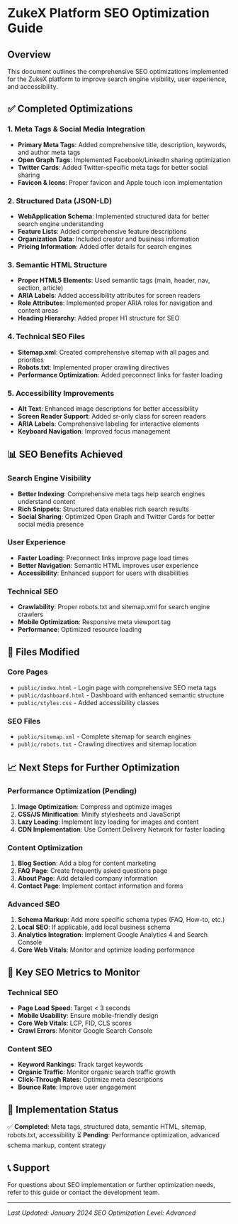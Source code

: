 # ZukeX Platform SEO Optimization Guide

## Overview
This document outlines the comprehensive SEO optimizations implemented for the ZukeX platform to improve search engine visibility, user experience, and accessibility.

## ✅ Completed Optimizations

### 1. Meta Tags & Social Media Integration
- **Primary Meta Tags**: Added comprehensive title, description, keywords, and author meta tags
- **Open Graph Tags**: Implemented Facebook/LinkedIn sharing optimization
- **Twitter Cards**: Added Twitter-specific meta tags for better social sharing
- **Favicon & Icons**: Proper favicon and Apple touch icon implementation

### 2. Structured Data (JSON-LD)
- **WebApplication Schema**: Implemented structured data for better search engine understanding
- **Feature Lists**: Added comprehensive feature descriptions
- **Organization Data**: Included creator and business information
- **Pricing Information**: Added offer details for search engines

### 3. Semantic HTML Structure
- **Proper HTML5 Elements**: Used semantic tags (main, header, nav, section, article)
- **ARIA Labels**: Added accessibility attributes for screen readers
- **Role Attributes**: Implemented proper ARIA roles for navigation and content areas
- **Heading Hierarchy**: Added proper H1 structure for SEO

### 4. Technical SEO Files
- **Sitemap.xml**: Created comprehensive sitemap with all pages and priorities
- **Robots.txt**: Implemented proper crawling directives
- **Performance Optimization**: Added preconnect links for faster loading

### 5. Accessibility Improvements
- **Alt Text**: Enhanced image descriptions for better accessibility
- **Screen Reader Support**: Added sr-only class for screen readers
- **ARIA Labels**: Comprehensive labeling for interactive elements
- **Keyboard Navigation**: Improved focus management

## 📊 SEO Benefits Achieved

### Search Engine Visibility
- **Better Indexing**: Comprehensive meta tags help search engines understand content
- **Rich Snippets**: Structured data enables rich search results
- **Social Sharing**: Optimized Open Graph and Twitter Cards for better social media presence

### User Experience
- **Faster Loading**: Preconnect links improve page load times
- **Better Navigation**: Semantic HTML improves user experience
- **Accessibility**: Enhanced support for users with disabilities

### Technical SEO
- **Crawlability**: Proper robots.txt and sitemap.xml for search engine crawlers
- **Mobile Optimization**: Responsive meta viewport tag
- **Performance**: Optimized resource loading

## 🔧 Files Modified

### Core Pages
- `public/index.html` - Login page with comprehensive SEO meta tags
- `public/dashboard.html` - Dashboard with enhanced semantic structure
- `public/styles.css` - Added accessibility classes

### SEO Files
- `public/sitemap.xml` - Complete sitemap for search engines
- `public/robots.txt` - Crawling directives and sitemap location

## 📈 Next Steps for Further Optimization

### Performance Optimization (Pending)
1. **Image Optimization**: Compress and optimize images
2. **CSS/JS Minification**: Minify stylesheets and JavaScript
3. **Lazy Loading**: Implement lazy loading for images and content
4. **CDN Implementation**: Use Content Delivery Network for faster loading

### Content Optimization
1. **Blog Section**: Add a blog for content marketing
2. **FAQ Page**: Create frequently asked questions page
3. **About Page**: Add detailed company information
4. **Contact Page**: Implement contact information and forms

### Advanced SEO
1. **Schema Markup**: Add more specific schema types (FAQ, How-to, etc.)
2. **Local SEO**: If applicable, add local business schema
3. **Analytics Integration**: Implement Google Analytics 4 and Search Console
4. **Core Web Vitals**: Monitor and optimize loading performance

## 🎯 Key SEO Metrics to Monitor

### Technical SEO
- **Page Load Speed**: Target < 3 seconds
- **Mobile Usability**: Ensure mobile-friendly design
- **Core Web Vitals**: LCP, FID, CLS scores
- **Crawl Errors**: Monitor Google Search Console

### Content SEO
- **Keyword Rankings**: Track target keywords
- **Organic Traffic**: Monitor organic search traffic growth
- **Click-Through Rates**: Optimize meta descriptions
- **Bounce Rate**: Improve user engagement

## 🚀 Implementation Status

✅ **Completed**: Meta tags, structured data, semantic HTML, sitemap, robots.txt, accessibility
⏳ **Pending**: Performance optimization, advanced schema markup, content strategy

## 📞 Support

For questions about SEO implementation or further optimization needs, refer to this guide or contact the development team.

---

*Last Updated: January 2024*
*SEO Optimization Level: Advanced*
